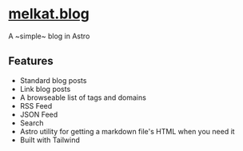# [melkat.blog](https://melkat.blog)

A ~simple~ blog in Astro


## Features

- Standard blog posts
- Link blog posts
- A browseable list of tags and domains
- RSS Feed
- JSON Feed
- Search
- Astro utility for getting a markdown file's HTML when you need it
- Built with Tailwind
